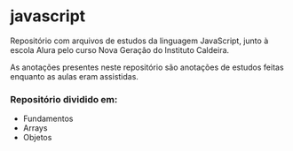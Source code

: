 <h1>javascript</h1>
<p>Repositório com arquivos de estudos da linguagem JavaScript, junto à escola Alura pelo curso Nova Geração do Instituto Caldeira.</p>

As anotações presentes neste repositório são anotações de estudos feitas enquanto as aulas eram assistidas.

<h3>Repositório dividido em:</h3>
<ul>
  <li>Fundamentos</li>
  <li>Arrays</li>
  <li>Objetos</li>
</ul>
